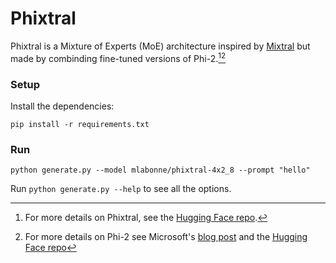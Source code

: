 # Phixtral

Phixtral is a Mixture of Experts (MoE) architecture inspired by
[Mixtral](../mixtral/README.md) but made by combinding fine-tuned versions of
Phi-2.[^1][^2]

### Setup

Install the dependencies:

```
pip install -r requirements.txt
```

### Run

```
python generate.py --model mlabonne/phixtral-4x2_8 --prompt "hello"
```

Run `python generate.py --help` to see all the options.

[^1]: For more details on Phixtral, see the [Hugging Face repo](https://huggingface.co/mlabonne/phixtral-4x2_8).
[^2]: For more details on Phi-2 see Microsoft's [blog post](
https://www.microsoft.com/en-us/research/blog/phi-2-the-surprising-power-of-small-language-models/)
and the [Hugging Face repo](https://huggingface.co/microsoft/phi-2)
